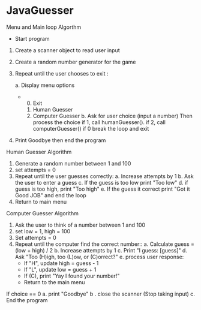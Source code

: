 # JavaGuesser

Menu and Main loop Algorthm

- Start program
1. Create a scanner object to read user input
2. Create a random number generator for the game
3. Repeat until the user chooses to exit :

   a. Display menu options
   - 0) Exit
     1) Human Guesser
     2) Computer Guesser
  b. Ask for user choice (input a number)
Then process the choice
if 1, call humanGuesser().
if 2, call computerGuesser()
if 0 break the loop and exit
4. Print Goodbye then end the program

Human Guesser Algorithm
1. Generate a random number between 1 and 100
2. set attempts = 0
3. Repeat until the user guesses correctly:
   a. Increase attempts by 1
   b. Ask the user to enter a guess
   c. If the guess is too low print "Too low"
   d. if guess is too high, print "Too high"
   e. If the guess it correct print "Got it Good JOB" and end the loop
4. Return to main menu

Computer Guesser Algorithm

1. Ask the user to think of a number between 1 and 100
2. set low = 1, high = 100
3. Set attempts = 0
4. Repeat until the computer find the correct number::
   a. Calculate guess = (low + high) / 2
   b. Increase attempts by 1
   c. Print "I guess: [guess]"
   d. Ask "Too (H)igh, too (L)ow, or (C)orrect?"
   e. process user response:
   - If "H", update high = guess - 1
   - If "L", update low = guess + 1
   - If (C), print "Yay I found your number!"
   - Return to the main menu

If choice == 0 
a. print "Goodbye"
b . close the scanner (Stop taking input)
c. End the program
   

